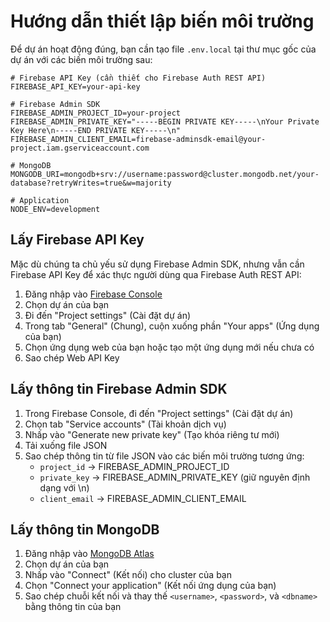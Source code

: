 # Hướng dẫn thiết lập biến môi trường

Để dự án hoạt động đúng, bạn cần tạo file `.env.local` tại thư mục gốc của dự án với các biến môi trường sau:

```env
# Firebase API Key (cần thiết cho Firebase Auth REST API)
FIREBASE_API_KEY=your-api-key

# Firebase Admin SDK
FIREBASE_ADMIN_PROJECT_ID=your-project
FIREBASE_ADMIN_PRIVATE_KEY="-----BEGIN PRIVATE KEY-----\nYour Private Key Here\n-----END PRIVATE KEY-----\n"
FIREBASE_ADMIN_CLIENT_EMAIL=firebase-adminsdk-email@your-project.iam.gserviceaccount.com

# MongoDB
MONGODB_URI=mongodb+srv://username:password@cluster.mongodb.net/your-database?retryWrites=true&w=majority

# Application
NODE_ENV=development
```

## Lấy Firebase API Key

Mặc dù chúng ta chủ yếu sử dụng Firebase Admin SDK, nhưng vẫn cần Firebase API Key để xác thực người dùng qua Firebase Auth REST API:

1. Đăng nhập vào [Firebase Console](https://console.firebase.google.com/)
2. Chọn dự án của bạn
3. Đi đến "Project settings" (Cài đặt dự án)
4. Trong tab "General" (Chung), cuộn xuống phần "Your apps" (Ứng dụng của bạn)
5. Chọn ứng dụng web của bạn hoặc tạo một ứng dụng mới nếu chưa có
6. Sao chép Web API Key

## Lấy thông tin Firebase Admin SDK

1. Trong Firebase Console, đi đến "Project settings" (Cài đặt dự án)
2. Chọn tab "Service accounts" (Tài khoản dịch vụ)
3. Nhấp vào "Generate new private key" (Tạo khóa riêng tư mới)
4. Tải xuống file JSON
5. Sao chép thông tin từ file JSON vào các biến môi trường tương ứng:
   - `project_id` → FIREBASE_ADMIN_PROJECT_ID
   - `private_key` → FIREBASE_ADMIN_PRIVATE_KEY (giữ nguyên định dạng với \n)
   - `client_email` → FIREBASE_ADMIN_CLIENT_EMAIL

## Lấy thông tin MongoDB

1. Đăng nhập vào [MongoDB Atlas](https://cloud.mongodb.com/)
2. Chọn dự án của bạn
3. Nhấp vào "Connect" (Kết nối) cho cluster của bạn
4. Chọn "Connect your application" (Kết nối ứng dụng của bạn)
5. Sao chép chuỗi kết nối và thay thế `<username>`, `<password>`, và `<dbname>` bằng thông tin của bạn 